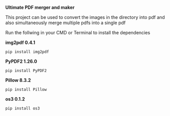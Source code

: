 **Ultimate PDF merger and maker**

This project can be used to convert the images in the directory into pdf and also simultaneously merge multiple pdfs into a single pdf



Run the follwing in your CMD or Terminal to install the dependencies 

**img2pdf 0.4.1** 

```
pip install img2pdf
```

**PyPDF2 1.26.0** 

```
pip install PyPDF2
```

**Pillow 8.3.2** 

```
pip install Pillow
```

**os3 0.1.2** 

```
pip install os3
``` 

